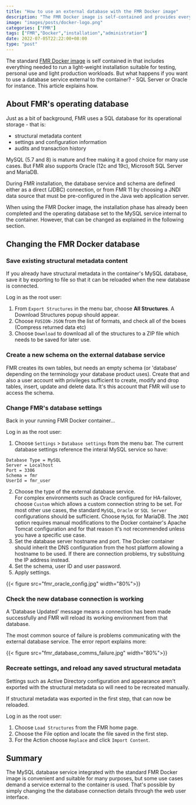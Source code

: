 ```yaml
---
title: "How to use an external database with the FMR Docker image"
description: "The FMR Docker image is self-contained and provides everything needed for a functional installation. However, some use cases require an external database for FMR's operational storage in preference to the MySQL service provided in the container. This article explains how."
image: "images/posts/docker-logo.png"
categories: ["FMR"]
tags: ["FMR","Docker","installation","administration"]
date: 2022-07-05T22:22:00+08:00
type: "post"
---
```


The standard [FMR Docker image](https://hub.docker.com/r/metadatatechnology/fmr-mysql) is self contained in that includes everything needed to run a light-weight installation suitable for testing, personal use and light production workloads. But what happens if you want to use a database service external to the container? - SQL Server or Oracle for instance. This article explains how.

## About FMR's operating database

Just as a bit of background, FMR uses a SQL database for its operational storage - that is:
- structural metadata content
- settings and configuration information
- audits and transaction history

MySQL (5.7 and 8) is mature and free making it a good choice for many use cases. But FMR also supports Oracle (12c and 19c), Microsoft SQL Server and MariaDB.

During FMR installation, the database service and schema are defined either as a direct (JDBC) connection, or from FMR 11 by choosing a JNDI data source that must be pre-configured in the Java web application server.

When using the FMR Docker image, the installation phase has already been completed and the operating database set to the MySQL service internal to the container. However, that can be changed as explained in the following section.

## Changing the FMR Docker database
### Save existing structural metadata content
If you already have structural metadata in the container's MySQL database, save it by exporting to file so that it can be reloaded when the new database is connected. 

Log in as the root user:
1. From `Export Structures` in the menu bar, choose **All Structures**. A Download Structures popup should appear.
2. Choose `FUSION-JSON` from the list of formats, and check all of the boxes (Compress returned data etc)
3. Choose `Download` to download all of the structures to a ZIP file which needs to be saved for later use.

### Create a new schema on the external database service
FMR creates its own tables, but needs an empty schema (or 'database' depending on the terminology your database product uses). Create that and also a user account with privileges sufficient to create, modify and drop tables, insert, update and delete data. It's this account that FMR will use to access the schema.

### Change FMR's database settings
Back in your running FMR Docker container...

Log in as the root user:
1. Choose `Settings` > `Database settings` from the menu bar. The current database settings reference the interal MySQL service so have:
```
Database Type = MySQL
Server = Localhost
Port = 3306
Schema = fmr
UserId = fmr_user
```
2. Choose the type of the external database service.<br>For complex environments such as Oracle configured for HA-failover, choose `Custom` which allows a custom connection string to be set. For most other use cases, the standard `MySQL`, `Oracle` or `SQL Server` configurations should be sufficient. Choose `MySQL` for MariaDB. The `JNDI` option requires manual modifications to the Docker container's Apache Tomcat configuration and for that reason it's not recommended unless you have a specific use case.
3. Set the database server hostname and port. The Docker container should inherit the DNS configuration from the host platform allowing a hostname to be used. If there are connection problems, try substituing the IP address instead.
4. Set the schema, user ID and user password.
5. Apply settings.

{{< figure src="fmr_oracle_config.jpg" width="80%">}}


### Check the new database connection is working
A 'Database Updated' message means a connection has been made successfully and FMR will reload its working environment from that database.

The most common source of failure is problems communicating with the external database service. The error report explains more: 

{{< figure src="fmr_database_comms_failure.jpg" width="80%">}}

### Recreate settings, and reload any saved structural metadata
Settings such as Active Directory configuration and appearance aren't exported with the structural metadata so will need to be recreated manually.

If structural metadata was exported in the first step, that can now be reloaded.

Log in as the root user:
1. Choose `Load Structures` from the FMR home page.
2. Choose the File option and locate the file saved in the first step.
3. For the Action choose `Replace` and click `Import Content`.


## Summary

The MySQL database service integrated with the standard FMR Docker image is convenient and suitable for many purposes, but some use cases demand a service external to the container is used. That's possible by simply changing the the database connection details through the web user interface.


